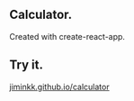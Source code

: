 ## Calculator.

Created with create-react-app.

## Try it.

[jiminkk.github.io/calculator](https://jiminkk.github.io/calculator)